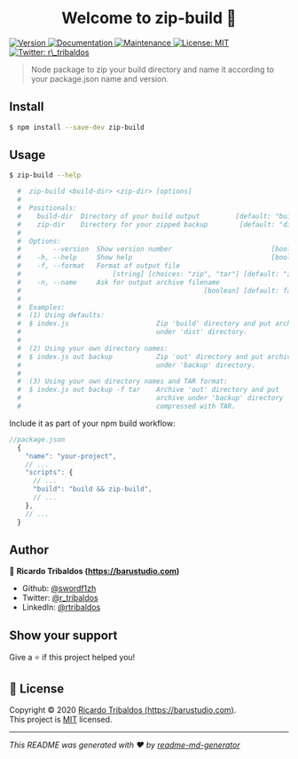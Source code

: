 <h1 align="center">Welcome to zip-build 👋</h1>
<p>
  <a href="https://www.npmjs.com/package/zip-build" target="_blank">
    <img alt="Version" src="https://img.shields.io/npm/v/zip-build.svg">
  </a>
  <a href="https://github.com/swordf1zh/zip-build#readme" target="_blank">
    <img alt="Documentation" src="https://img.shields.io/badge/documentation-yes-brightgreen.svg" />
  </a>
  <a href="https://github.com/swordf1zh/zip-build/graphs/commit-activity" target="_blank">
    <img alt="Maintenance" src="https://img.shields.io/badge/Maintained%3F-yes-green.svg" />
  </a>
  <a href="https://github.com/swordf1zh/zip-build/blob/master/LICENSE" target="_blank">
    <img alt="License: MIT" src="https://img.shields.io/github/license/swordf1zh/zip-build" />
  </a>
  <a href="https://twitter.com/r\_tribaldos" target="_blank">
    <img alt="Twitter: r\_tribaldos" src="https://img.shields.io/twitter/follow/r_tribaldos.svg?style=social" />
  </a>
</p>

> Node package to zip your build directory and name it according to your package.json name and version.

## Install

```sh
$ npm install --save-dev zip-build
```

## Usage

```sh
$ zip-build --help

  #  zip-build <build-dir> <zip-dir> [options]
  #
  #  Positionals:
  #    build-dir  Directory of your build output         [default: "build"]
  #    zip-dir    Directory for your zipped backup        [default: "dist"]
  #
  #  Options:
  #        --version  Show version number                         [boolean]
  #    -h, --help     Show help                                   [boolean]
  #    -f, --format   Format of output file
  #                       [string] [choices: "zip", "tar"] [default: "zip"]
  #    -n, --name     Ask for output archive filename
  #                                              [boolean] [default: false]
  #
  #  Examples:
  #  (1) Using defaults:
  #  $ index.js                      Zip 'build' directory and put archive
  #                                  under 'dist' directory.
  #
  #  (2) Using your own directory names:
  #  $ index.js out backup           Zip 'out' directory and put archive
  #                                  under 'backup' directory.
  #
  #  (3) Using your own directory names and TAR format:
  #  $ index.js out backup -f tar    Archive 'out' directory and put
  #                                  archive under 'backup' directory
  #                                  compressed with TAR.
```

Include it as part of your npm build workflow:
```javascript
//package.json
  {
    "name": "your-project",
    // ...
    "scripts": {
      // ...
      "build": "build && zip-build",
      // ...
    },
    // ...
  }
```

## Author

👤 **Ricardo Tribaldos (https://barustudio.com)**

* Github: [@swordf1zh](https://github.com/swordf1zh)
* Twitter: [@r_tribaldos](https://twitter.com/r_tribaldos)
* LinkedIn: [@rtribaldos](https://linkedin.com/in/rtribaldos)

## Show your support

Give a ⭐️ if this project helped you!

## 📝 License

Copyright © 2020 [Ricardo Tribaldos (https://barustudio.com)](https://github.com/swordf1zh).<br />
This project is [MIT](https://github.com/swordf1zh/zip-build/blob/master/LICENSE) licensed.

***
_This README was generated with ❤️ by [readme-md-generator](https://github.com/kefranabg/readme-md-generator)_